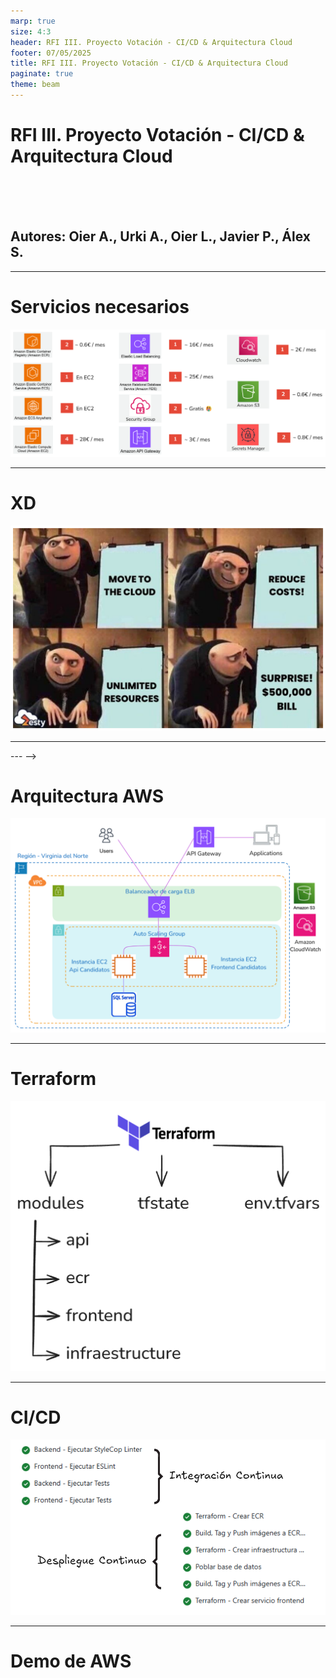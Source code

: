 ```yaml
---
marp: true
size: 4:3
header: RFI III. Proyecto Votación - CI/CD & Arquitectura Cloud
footer: 07/05/2025
title: RFI III. Proyecto Votación - CI/CD & Arquitectura Cloud
paginate: true
theme: beam
---
```


<!-- _class: title -->

# RFI III. Proyecto Votación - CI/CD & Arquitectura Cloud

<br><br><br>

## Autores: Oier A., Urki A., Oier L., Javier P., Álex S.

---

<!-- # ¿Qué vamos a ver?

![Imagen Contenido](images/flow.png)

--- -->

# Servicios necesarios

![Imagen Servicios necesarios](images/ADR025.png)

---

# XD

![Imagen Meme](images/meme.png)

---

<!-- # Api Gateway

![Imagen Api Gateway](images/api-gateway.png) -->

--- -->

# Arquitectura AWS

![Imagen Arquitectura AWS](images/ADR026.png)

---

# Terraform

![center](images/terraform.png)

---

# CI/CD

![Imagen CI-CD](images/ADR027.png)

---

<!-- _class: title -->

# Demo de AWS
